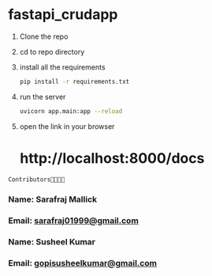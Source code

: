 # fastapi_crudapp

1. Clone the repo
2. cd to repo directory

3. install all the requirements

   ```bash
   pip install -r requirements.txt
   ```

4. run the server

   ```bash
   uvicorn app.main:app --reload
   ```

5. open the link in your browser
   # http://localhost:8000/docs

```bash
Contributors🤖🤖🤖🤖
```

### Name: Sarafraj Mallick

### Email: sarafraj01999@gmail.com

### Name: Susheel Kumar

### Email: gopisusheelkumar@gmail.com
